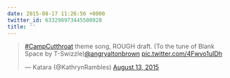 ```yaml
---
date: 2015-08-17 11:26:56 +0000
twitter_id: 633298973445500928
title: ''
---
```


<blockquote class="twitter-tweet"><p lang="en" dir="ltr"><a href="https://twitter.com/hashtag/CampCutthroat?src=hash&amp;ref_src=twsrc%5Etfw">#CampCutthroat</a> theme song, ROUGH draft. (To the tune of Blank Space by T-Swizzle)<a href="https://twitter.com/angryaltonbrown?ref_src=twsrc%5Etfw">@angryaltonbrown</a> <a href="http://t.co/4Fwvo1uIDh">pic.twitter.com/4Fwvo1uIDh</a></p>&mdash; Katara (@KathrynRambles) <a href="https://twitter.com/KathrynRambles/status/631672601950167040?ref_src=twsrc%5Etfw">August 13, 2015</a></blockquote>
<script async src="https://platform.twitter.com/widgets.js" charset="utf-8"></script>
